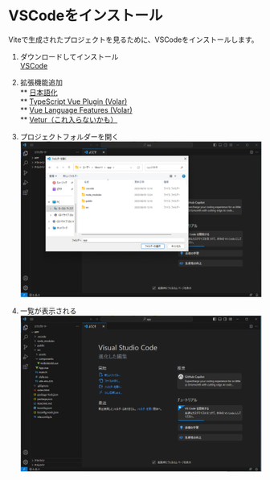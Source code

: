 # VSCodeをインストール

Viteで生成されたプロジェクトを見るために、VSCodeをインストールします。

1. ダウンロードしてインストール  
   [VSCode](https://azure.microsoft.com/ja-jp/products/visual-studio-code)

1. 拡張機能追加  
   ** [日本語化](https://marketplace.visualstudio.com/items?itemName=MS-CEINTL.vscode-language-pack-ja)  
   ** [TypeScript Vue Plugin (Volar)](https://marketplace.visualstudio.com/items?itemName=Vue.vscode-typescript-vue-plugin)  
   ** [Vue Language Features (Volar)](https://marketplace.visualstudio.com/items?itemName=Vue.volar)  
   ** [Vetur（これ入らないかも）](https://marketplace.visualstudio.com/items?itemName=octref.vetur)

1. プロジェクトフォルダーを開く
   ![](./4.2.vue_open.png)

1. 一覧が表示される
   ![](./4.2.vue_list.png)
